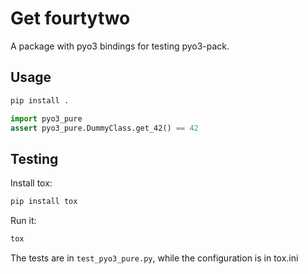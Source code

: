 # Get fourtytwo

A package with pyo3 bindings for testing pyo3-pack.

## Usage

```bash
pip install .
```

```python
import pyo3_pure
assert pyo3_pure.DummyClass.get_42() == 42
```

## Testing

Install tox:

```bash
pip install tox
```

Run it:

```bash
tox
```

The tests are in `test_pyo3_pure.py`, while the configuration is in tox.ini
